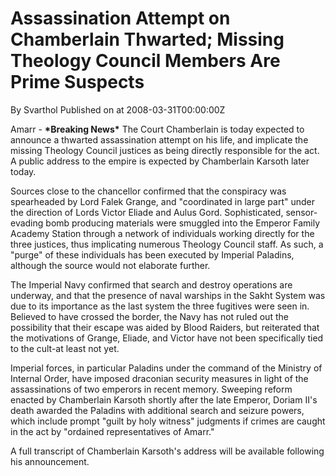 # Assassination Attempt on Chamberlain Thwarted; Missing Theology Council Members Are Prime Suspects
By Svarthol
Published on  at 2008-03-31T00:00:00Z

Amarr - **\*Breaking News\*** The Court Chamberlain is today expected to announce a thwarted assassination attempt on his life, and implicate the missing Theology Council justices as being directly responsible for the act. A public address to the empire is expected by Chamberlain Karsoth later today.

Sources close to the chancellor confirmed that the conspiracy was spearheaded by Lord Falek Grange, and "coordinated in large part" under the direction of Lords Victor Eliade and Aulus Gord. Sophisticated, sensor-evading bomb producing materials were smuggled into the Emperor Family Academy Station through a network of individuals working directly for the three justices, thus implicating numerous Theology Council staff. As such, a "purge" of these individuals has been executed by Imperial Paladins, although the source would not elaborate further.

The Imperial Navy confirmed that search and destroy operations are underway, and that the presence of naval warships in the Sakht System was due to its importance as the last system the three fugitives were seen in. Believed to have crossed the border, the Navy has not ruled out the possibility that their escape was aided by Blood Raiders, but reiterated that the motivations of Grange, Eliade, and Victor have not been specifically tied to the cult-at least not yet.

Imperial forces, in particular Paladins under the command of the Ministry of Internal Order, have imposed draconian security measures in light of the assassinations of two emperors in recent memory. Sweeping reform enacted by Chamberlain Karsoth shortly after the late Emperor, Doriam II's death awarded the Paladins with additional search and seizure powers, which include prompt "guilt by holy witness" judgments if crimes are caught in the act by "ordained representatives of Amarr."

A full transcript of Chamberlain Karsoth's address will be available following his announcement.

